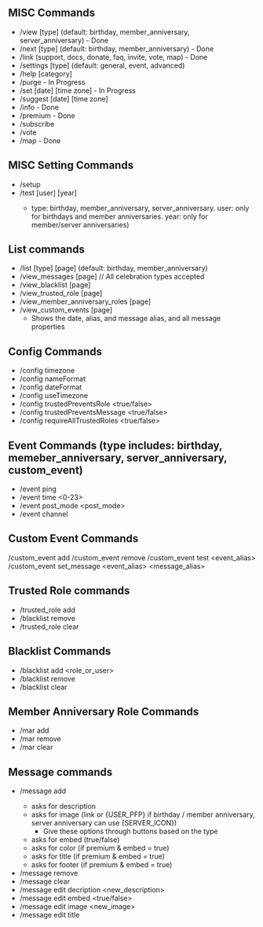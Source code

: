 ## MISC Commands
- /view [type] (default: birthday, member_anniversary, server_anniversary) - Done
- /next [type] (default: birthday, member_anniversary) - Done
- /link <type> (support, docs, donate, faq, invite, vote, map) - Done
- /settings [type] (default: general, event, advanced)
- /help [category]
- /purge - In Progress
- /set [date] [time zone] - In Progress
- /suggest <user> [date] [time zone]
- /info <choice> - Done
- /premium - Done
- /subscribe
- /vote
- /map - Done

## MISC Setting Commands
- /setup 
- /test <type> [user] [year] 
	- type: birthday, member_anniversary, server_anniversary. user: only for birthdays and member anniversaries. year: only for member/server anniversaries)



## List commands
- /list [type] [page] (default: birthday, member_anniversary)
- /view_messages <type> [page] // All celebration types accepted
- /view_blacklist [page]
- /view_trusted_role [page]
- /view_member_anniversary_roles [page]
- /view_custom_events [page]
	- Shows the date, alias, and message alias, and all message properties

## Config Commands
- /config timezone <timezone>
- /config nameFormat <nameFormat>
- /config dateFormat <dateFormat>
- /config useTimezone <useTimezone>
- /config trustedPreventsRole <true/false>
- /config trustedPreventsMessage <true/false>
- /config requireAllTrustedRoles <true/false>

## Event Commands (type includes: birthday, memeber_anniversary, server_anniversary, custom_event)
- /event ping <type> <ping>
- /event time <type> <0-23>
- /event post_mode <type> <post_mode>
- /event channel <type> <channel> 

## Custom Event Commands
/custom_event add <date>
/custom_event remove <alias>
/custom_event test <event_alias>
/custom_event set_message <event_alias> <message_alias>

## Trusted Role commands
- /trusted_role add <role>
- /blacklist remove <id>
- /trusted_role clear

## Blacklist Commands
- /blacklist add <role_or_user>
- /blacklist remove <id>
- /blacklist clear

## Member Anniversary Role Commands
- /mar add <role> <year>
- /mar remove <year>
- /mar clear

## Message commands
- /message add <type>
	- asks for description
	- asks for image (link or {USER_PFP} if birthday / member anniversary, server anniversary can use {SERVER_ICON})
		- Give these options through buttons based on the type
	- asks for embed (true/false)
	- asks for color (if premium & embed = true)
	- asks for title (if premium & embed = true)
	- asks for footer (if premium & embed = true)
- /message remove <alias>
- /message clear <type>
- /message edit decription <alias> <new_description>
- /message edit embed <alias> <true/false>
- /message edit image <alias> <new_image>
- /message edit title <alias> <title>
- /message edit footer <alias> <new_footer>
- /message test <alias>

## Permanent List Commands
- /permanent_list generate <type> [channel]
	- Generates a permanent list of all birthdays or member anniversaries
	- defaults to the channel the command was run in
	- Server can only have one permanent list at a time
	- If a permanent list already exists, the database id will be overwritten
	- No command to remove, the server can just delete the message?